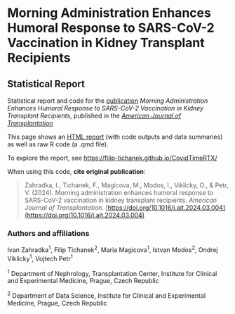 # Morning Administration Enhances Humoral Response to SARS-CoV-2 Vaccination in Kidney Transplant Recipients

## Statistical Report

Statistical report and code for the [publication](https://doi.org/10.1016/j.ajt.2024.03.004) *Morning Administration Enhances Humoral Response to SARS-CoV-2 Vaccination in Kidney Transplant Recipients*, published in the [*American Journal of Transplantation*](https://www.amjtransplant.org/)


This page shows an [HTML report](https://filip-tichanek.github.io/CovidTimeRTX/) (with code outputs and data summaries) as well as raw R code (a .qmd file).

To explore the report, see https://filip-tichanek.github.io/CovidTimeRTX/

When using this code, **cite original publication**:
> Zahradka, I., Tichanek, F., Magicova, M., Modos, I., Viklicky, O., & Petr, V. (2024). Morning administration enhances humoral response to SARS-CoV-2 vaccination in kidney transplant recipients. *American Journal of Transplantation*. [https://doi.org/10.1016/j.ajt.2024.03.004](https://doi.org/10.1016/j.ajt.2024.03.004)


### Authors and affiliations 

Ivan Zahradka<sup>1</sup>, Filip Tichanek<sup>2</sup>, Maria Magicova<sup>1</sup>, Istvan Modos<sup>2</sup>, Ondrej Viklicky<sup>1</sup>, Vojtech Petr<sup>1</sup>

<sup>1</sup> Department of Nephrology, Transplantation Center, Institute for Clinical and Experimental Medicine, Prague, Czech Republic

<sup>2</sup> Department of Data Science, Institute for Clinical and Experimental Medicine, Prague, Czech Republic
